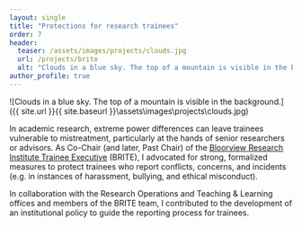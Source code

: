 ```yaml
---
layout: single
title: "Protections for research trainees"
order: 7
header:
  teaser: /assets/images/projects/clouds.jpg
  url: /projects/brite
  alt: "Clouds in a blue sky. The top of a mountain is visible in the background."
author_profile: true
---
```


![Clouds in a blue sky. The top of a mountain is visible in the background.]({{ site.url }}{{ site.baseurl }}\assets\images\projects\clouds.jpg)

In academic research, extreme power differences can leave trainees vulnerable to mistreatment, particularly at the hands of senior researchers or advisors. As Co-Chair (and later, Past Chair) of the [Bloorview Research Institute Trainee Executive](http://hollandbloorview.ca/research-education/bri-trainee-executive) (BRITE), I advocated for strong, formalized measures to protect trainees who report conflicts, concerns, and incidents (e.g. in instances of harassment, bullying, and ethical misconduct).

In collaboration with the Research Operations and Teaching & Learning offices and members of the BRITE team, I contributed to the development of an institutional policy to guide the reporting process for trainees.
